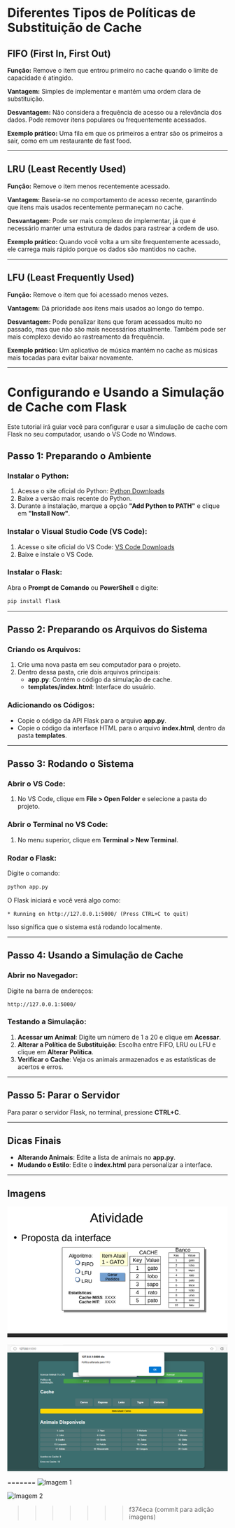 # Diferentes Tipos de Políticas de Substituição de Cache

## FIFO (First In, First Out)
**Função:** Remove o item que entrou primeiro no cache quando o limite de capacidade é atingido.

**Vantagem:** Simples de implementar e mantém uma ordem clara de substituição.

**Desvantagem:** Não considera a frequência de acesso ou a relevância dos dados. Pode remover itens populares ou frequentemente acessados.

**Exemplo prático:** Uma fila em que os primeiros a entrar são os primeiros a sair, como em um restaurante de fast food.

---

## LRU (Least Recently Used)
**Função:** Remove o item menos recentemente acessado.

**Vantagem:** Baseia-se no comportamento de acesso recente, garantindo que itens mais usados recentemente permaneçam no cache.

**Desvantagem:** Pode ser mais complexo de implementar, já que é necessário manter uma estrutura de dados para rastrear a ordem de uso.

**Exemplo prático:** Quando você volta a um site frequentemente acessado, ele carrega mais rápido porque os dados são mantidos no cache.

---

## LFU (Least Frequently Used)
**Função:** Remove o item que foi acessado menos vezes.

**Vantagem:** Dá prioridade aos itens mais usados ao longo do tempo.

**Desvantagem:** Pode penalizar itens que foram acessados muito no passado, mas que não são mais necessários atualmente. Também pode ser mais complexo devido ao rastreamento da frequência.

**Exemplo prático:** Um aplicativo de música mantém no cache as músicas mais tocadas para evitar baixar novamente.

---

# Configurando e Usando a Simulação de Cache com Flask

Este tutorial irá guiar você para configurar e usar a simulação de cache com Flask no seu computador, usando o VS Code no Windows.

## Passo 1: Preparando o Ambiente

### Instalar o Python:
1. Acesse o site oficial do Python: [Python Downloads](https://www.python.org/downloads/)
2. Baixe a versão mais recente do Python.
3. Durante a instalação, marque a opção **"Add Python to PATH"** e clique em **"Install Now"**.

### Instalar o Visual Studio Code (VS Code):
1. Acesse o site oficial do VS Code: [VS Code Downloads](https://code.visualstudio.com/Download)
2. Baixe e instale o VS Code.

### Instalar o Flask:
Abra o **Prompt de Comando** ou **PowerShell** e digite:
```sh
pip install flask
```

---

## Passo 2: Preparando os Arquivos do Sistema

### Criando os Arquivos:
1. Crie uma nova pasta em seu computador para o projeto.
2. Dentro dessa pasta, crie dois arquivos principais:
   - **app.py**: Contém o código da simulação de cache.
   - **templates/index.html**: Interface do usuário.

### Adicionando os Códigos:
- Copie o código da API Flask para o arquivo **app.py**.
- Copie o código da interface HTML para o arquivo **index.html**, dentro da pasta **templates**.

---

## Passo 3: Rodando o Sistema

### Abrir o VS Code:
1. No VS Code, clique em **File > Open Folder** e selecione a pasta do projeto.

### Abrir o Terminal no VS Code:
1. No menu superior, clique em **Terminal > New Terminal**.

### Rodar o Flask:
Digite o comando:
```sh
python app.py
```

O Flask iniciará e você verá algo como:
```
* Running on http://127.0.0.1:5000/ (Press CTRL+C to quit)
```
Isso significa que o sistema está rodando localmente.

---

## Passo 4: Usando a Simulação de Cache

### Abrir no Navegador:
Digite na barra de endereços:
```
http://127.0.0.1:5000/
```

### Testando a Simulação:
1. **Acessar um Animal**: Digite um número de 1 a 20 e clique em **Acessar**.
2. **Alterar a Política de Substituição**: Escolha entre FIFO, LRU ou LFU e clique em **Alterar Política**.
3. **Verificar o Cache**: Veja os animais armazenados e as estatísticas de acertos e erros.

---

## Passo 5: Parar o Servidor
Para parar o servidor Flask, no terminal, pressione **CTRL+C**.

---

## Dicas Finais
- **Alterando Animais**: Edite a lista de animais no **app.py**.
- **Mudando o Estilo**: Edite o **index.html** para personalizar a interface.

---

## Imagens

 

![Imagem 1](imagem01.png)

![Imagem 1](imagem02.png)


=======
![Imagem 1](imagen01.png)

![Imagem 2](imagen2.png)

>>>>>>> f374eca (commit para adição imagens)

